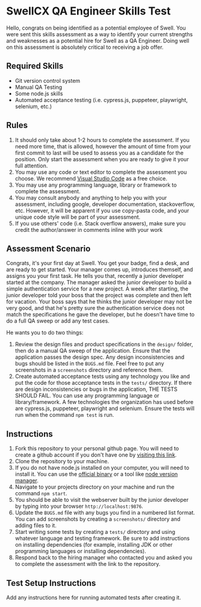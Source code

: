 # SwellCX QA Engineer Skills Test
Hello, congrats on being identified as a potential employee of Swell. You were sent this skills assessment as a way to identify your current strengths and weaknesses as a potential hire for Swell as a QA Engineer. Doing well on this assessment is absolutely critical to receiving a job offer.

## Required Skills
- Git version control system
- Manual QA Testing
- Some node.js skills
- Automated acceptance testing (i.e. cypress.js, puppeteer, playwright, selenium, etc.)

## Rules
1. It should only take about 1-2 hours to complete the assessment. If you need more time, that is allowed, however the amount of time from your first commit to last will be used to assess you as a candidate for the position. Only start the assessment when you are ready to give it your full attention.
2. You may use any code or text editor to complete the assessment you choose. We recommend [Visual Studio Code](https://code.visualstudio.com/) as a free choice.
3. You may use any programming language, library or framework to complete the assessment.
4. You may consult anybody and anything to help you with your assessment, including google, developer documentation, stackoverflow, etc. However, it will be apparent if you use copy-pasta code, and your unique code style will be part of your assessment.
5. If you use others' code (i.e. Stack overflow answers), make sure you credit the author/answer in comments inline with your work

## Assessment Scenario
Congrats, it's your first day at Swell. You get your badge, find a desk, and are ready to get started. Your manager comes up, introduces themself, and assigns you your first task. He tells you that, recently a junior developer started at the company. The manager asked the junior developer to build a simple authentication service for a new project. A week after starting, the junior developer told your boss that the project was complete and then left for vacation. Your boss says that he thinks the junior developer may not be very good, and that he's pretty sure the authentication service does not match the specifications he gave the developer, but he doesn't have time to do a full QA sweep or add any test cases.

He wants you to do two things:
1. Review the design files and product specifications in the `design/` folder, then do a manual QA sweep of the application. Ensure that the application passes the design spec. Any design inconsistencies and bugs should be listed in the `BUGS.md` file. Feel free to put any screenshots in a `screenshots` directory and reference them.
2. Create automated acceptance tests using any technology you like and put the code for those acceptance tests in the `tests/` directory. If there are design inconsistencies or bugs in the application, THE TESTS SHOULD FAIL. You can use any programming language or library/framework. A few technologies the organization has used before are cypress.js, puppeteer, playwright and selenium. Ensure the tests will run when the command `npm test` is run.

## Instructions
1. Fork this repository to your personal github page. You will need to create a github account if you don't have one by [visiting this link](https://github.com/signup?ref_cta=Sign+up&ref_loc=header+logged+out&ref_page=%2F&source=header-home).
2. Clone the repository to your machine.
3. If you do not have node.js installed on your computer, you will need to install it. You can use the [official binary](https://nodejs.org/en/) or a tool like [node version manager](https://github.com/nvm-sh/nvm).
4. Navigate to your projects directory on your machine and run the command `npm start`.
5. You should be able to visit the webserver built by the junior developer by typing into your browser `http://localhost:9876`.
6. Update the `BUGS.md` file with any bugs you find in a numbered list format. You can add screenshots by creating a `screenshots/` directory and adding files to it.
7. Start writing some tests by creating a `tests/` directory and using whatever language and testing framework. Be sure to add instructions on installing dependencies (for example, installing JDK or other programming languages or installing dependencies).
8. Respond back to the hiring manager who contacted you and asked you to complete the assessment with the link to the repository.

## Test Setup Instructions
Add any instructions here for running automated tests after creating it.
